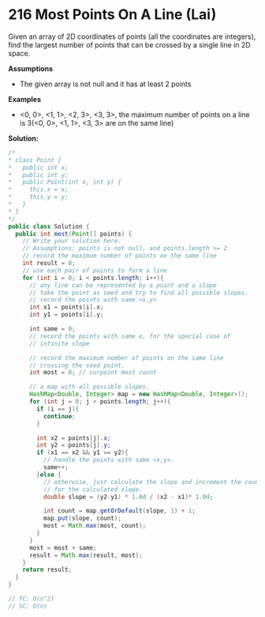 #  216 Most Points On A Line (Lai)

Given an array of 2D coordinates of points (all the coordinates are integers), find the largest number of points that can be crossed by a single line in 2D space.

**Assumptions**

- The given array is not null and it has at least 2 points

**Examples**

- <0, 0>, <1, 1>, <2, 3>, <3, 3>, the maximum number of points on a line is 3(<0, 0>, <1, 1>, <3, 3> are on the same line)

**Solution:**

```java
/*
* class Point {
*   public int x;
*   public int y;
*   public Point(int x, int y) {
*     this.x = x;
*     this.y = y;
*   }
* }
*/
public class Solution {
  public int most(Point[] points) {
    // Write your solution here.
    // Assumptions: points is not null, and points.length >= 2
    // record the maximum number of points on the same line
    int result = 0;
    // use each pair of points to form a line
    for (int i = 0; i < points.length; i++){
      // any line can be represented by a point and a slope
      // take the point as seed and try to find all possible slopes.
      // record the points with same <x,y>
      int x1 = points[i].x;
      int y1 = points[i].y;

      int same = 0;
      // record the points with same x, for the special case of 
      // infinite slope

      // record the maximum number of points on the same line
      // crossing the seed point.
      int most = 0; // curpoint most count

      // a map with all possible slopes.
      HashMap<Double, Integer> map = new HashMap<Double, Integer>();
      for (int j = 0; j < points.length; j++){
        if (i == j){
          continue;
        }

        int x2 = points[j].x;
        int y2 = points[j].y;
        if (x1 == x2 && y1 == y2){
          // handle the points with same <x,y>.
          same++;
        }else {
          // otherwise, just calculate the slope and increment the counter
          // for the calculated slope.
          double slope = (y2-y1) * 1.0d / (x2 - x1)* 1.0d;

          int count = map.getOrDefault(slope, 1) + 1;
          map.put(slope, count);
          most = Math.max(most, count);
        }
      }
      most = most + same;
      result = Math.max(result, most);
    }
    return result;
  }
}

// TC: O(n^2)
// SC: O(n)
```

